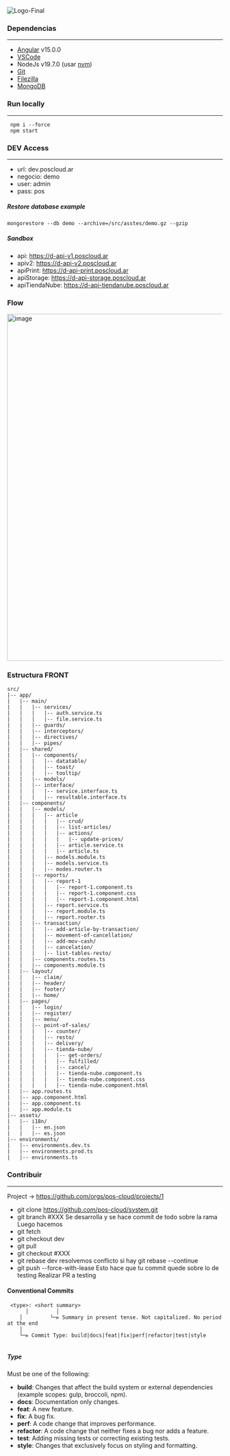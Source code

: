 
![Logo-Final](https://github.com/user-attachments/assets/2d32a3c6-11e9-4b01-a0af-f1696914bd6d)



###  Dependencias
------------
- [Angular](https://angular.io/)  v15.0.0
- [VSCode](https://code.visualstudio.com/)
- NodeJs v19.7.0 (usar [nvm](https://github.com/nvm-sh/nvm))
- [Git](https://git-scm.com/) 
- [Filezilla](https://filezilla-project.org/)
- [MongoDB](https://www.mongodb.com/)

### Run locally
------------
     npm i --force
     npm start


### DEV Access
------------
- url: dev.poscloud.ar
- negocio: demo
- user: admin
- pass: pos

##### Restore database example

    mongorestore --db demo --archive=/src/asstes/demo.gz --gzip

##### Sandbox
  - api: https://d-api-v1.poscloud.ar
  - apiv2: https://d-api-v2.poscloud.ar
  - apiPrint: https://d-api-print.poscloud.ar 
  - apiStorage: https://d-api-storage.poscloud.ar
  - apiTiendaNube: https://d-api-tiendanube.poscloud.ar

### Flow
<img width="809" alt="image" src="https://github.com/user-attachments/assets/7bc384db-18a1-4bb3-b02a-4d9332e80e91">


### Estructura FRONT
```
src/
|-- app/
|   |-- main/
|   |   |-- services/
|   |   |   |-- auth.service.ts
|   |   |   |-- file.service.ts
|   |   |-- guards/
|   |   |-- interceptors/
|   |   |-- directives/
|   |   |-- pipes/
|   |-- shared/
|   |   |-- components/
|   |   |   |-- datatable/
|   |   |   |-- toast/
|   |   |   |-- tooltip/
|   |   |-- models/
|   |   |-- interface/
|   |   |   |-- service.interface.ts
|   |   |   |-- resultable.interface.ts
|   |-- components/
|   |   |-- models/
|   |   |   |-- article
|   |   |   |   |-- crud/
|   |   |   |   |-- list-articles/
|   |   |   |   |-- actions/
|   |   |   |   |   |-- update-prices/
|   |   |   |   |-- article.service.ts
|   |   |   |   |-- article.ts
|   |   |   |-- models.module.ts
|   |   |   |-- models.service.ts
|   |   |   |-- modes.router.ts
|   |   |-- reports/
|   |   |   |-- report-1
|   |   |   |   |-- report-1.component.ts
|   |   |   |   |-- report-1.component.css
|   |   |   |   |-- report-1.component.html
|   |   |   |-- report.service.ts
|   |   |   |-- report.module.ts
|   |   |   |-- report.router.ts
|   |   |-- transaction/
|   |   |   |-- add-article-by-transaction/
|   |   |   |-- movement-of-cancellation/
|   |   |   |-- add-mov-cash/
|   |   |   |-- cancelation/
|   |   |   |-- list-tables-resto/
|   |   |-- components.routes.ts
|   |   |-- components.module.ts
|   |-- layout/
|   |   |-- claim/
|   |   |-- header/
|   |   |-- footer/
|   |   |-- home/
|   |-- pages/
|   |   |-- login/
|   |   |-- register/
|   |   |-- menu/
|   |   |-- point-of-sales/
|   |   |   |-- counter/
|   |   |   |-- resto/
|   |   |   |-- delivery/
|   |   |   |-- tienda-nube/
|   |   |   |   |-- get-orders/
|   |   |   |   |-- fulfilled/
|   |   |   |   |-- cancel/
|   |   |   |   |-- tienda-nube.component.ts
|   |   |   |   |-- tienda-nube.component.css
|   |   |   |   |-- tienda-nube.component.html
|   |-- app.routes.ts
|   |-- app.component.html
|   |-- app.component.ts
|   |-- app.module.ts
|-- assets/
|   |-- i18n/
|   |   |-- en.json
|   |   |-- es.json
|-- environments/
|   |-- environments.dev.ts
|   |-- environments.prod.ts
|   |-- environments.ts
```
### Contribuir 

------------
Project ->  https://github.com/orgs/pos-cloud/projects/1 

- git clone https://github.com/pos-cloud/system.git
- git branch #XXX
Se desarrolla y se hace commit de todo sobre la rama
Luego hacemos 
- git fetch
- git checkout dev
- git pull
- git checkout #XXX
- git rebase dev
resolvemos conflicto si hay git rebase --continue
- git push --force-with-lease
Esto hace que tu commit quede sobre lo de testing 
Realizar PR a testing


#### Conventional Commits

```
 <type>: <short summary>
	  │         │
    │         └─⫸ Summary in present tense. Not capitalized. No period at the end
    │
    └─⫸ Commit Type: build|docs|feat|fix|perf|refactor|test|style
  
```

##### Type

Must be one of the following:

-   **build**: Changes that affect the build system or external dependencies (example scopes: gulp, broccoli, npm).
-   **docs**: Documentation only changes.
-   **feat**: A new feature.
-   **fix**: A bug fix.
-   **perf**: A code change that improves performance.
-   **refactor**: A code change that neither fixes a bug nor adds a feature.
-   **test**: Adding missing tests or correcting existing tests.
-   **style**: Changes that exclusively focus on styling and formatting.
